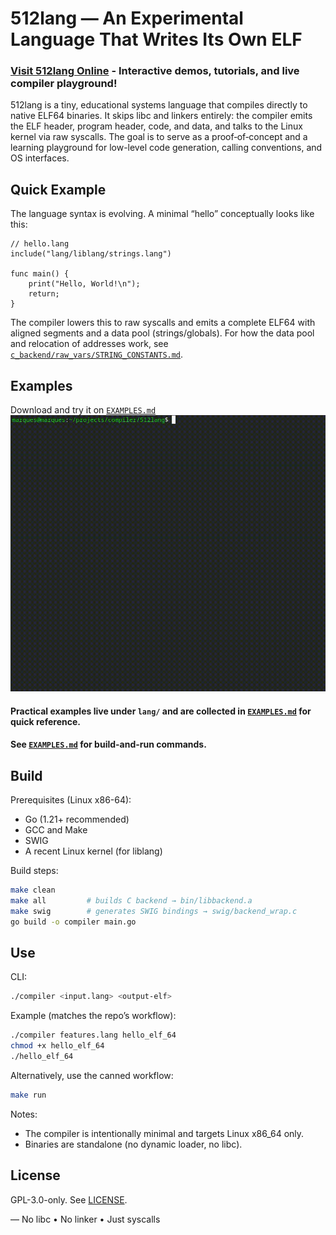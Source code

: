 
# 512lang — An Experimental Language That Writes Its Own ELF
### [**Visit 512lang Online**](https://512lang.maruqes.com/) - Interactive demos, tutorials, and live compiler playground!

512lang is a tiny, educational systems language that compiles directly to native ELF64 binaries. It skips libc and linkers entirely: the compiler emits the ELF header, program header, code, and data, and talks to the Linux kernel via raw syscalls. The goal is to serve as a proof‑of‑concept and a learning playground for low-level code generation, calling conventions, and OS interfaces.


## Quick Example

The language syntax is evolving. A minimal “hello” conceptually looks like this:

```512lang
// hello.lang
include("lang/liblang/strings.lang")

func main() {
    print("Hello, World!\n");
    return;
}
```

The compiler lowers this to raw syscalls and emits a complete ELF64 with aligned segments and a data pool (strings/globals). For how the data pool and relocation of addresses work, see [`c_backend/raw_vars/STRING_CONSTANTS.md`](c_backend/raw_vars/STRING_CONSTANTS.md).


## Examples
Download and try it on [`EXAMPLES.md`](EXAMPLES.md)
![Example](example.gif)
#### Practical examples live under `lang/` and are collected in [`EXAMPLES.md`](EXAMPLES.md) for quick reference.
#### See [`EXAMPLES.md`](EXAMPLES.md) for build-and-run commands.


## Build

Prerequisites (Linux x86-64):
- Go (1.21+ recommended)
- GCC and Make
- SWIG
- A recent Linux kernel (for liblang)

Build steps:
```bash
make clean
make all         # builds C backend → bin/libbackend.a
make swig        # generates SWIG bindings → swig/backend_wrap.c
go build -o compiler main.go
```

## Use

CLI:
```bash
./compiler <input.lang> <output-elf>
```

Example (matches the repo’s workflow):
```bash
./compiler features.lang hello_elf_64
chmod +x hello_elf_64
./hello_elf_64
```

Alternatively, use the canned workflow:
```bash
make run
```

Notes:
- The compiler is intentionally minimal and targets Linux x86_64 only.
- Binaries are standalone (no dynamic loader, no libc).


## License

GPL-3.0-only. See [LICENSE](LICENSE).

—
No libc • No linker • Just syscalls